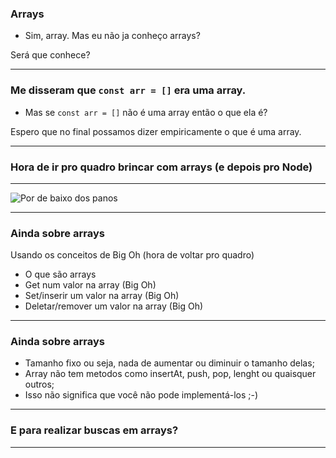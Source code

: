 ### Arrays

* Sim, array. Mas eu não ja conheço arrays?

Será que conhece?

---
### Me disseram que `const arr = []` era uma array.

* Mas se `const arr = []` não é uma array então o que ela é? 

Espero que no final possamos dizer empiricamente o que é uma array.

---

### Hora de ir pro quadro brincar com arrays (e depois pro Node)

---

![Por de baixo dos panos](media/por-de-baixo-dos-panos1.png)

---

### Ainda sobre arrays

Usando os conceitos de Big Oh (hora de voltar pro quadro)

* O que são arrays
* Get num valor na array (Big Oh)
* Set/inserir um valor na array (Big Oh)
* Deletar/remover um valor na array (Big Oh)

---

### Ainda sobre arrays

* Tamanho fixo ou seja, nada de aumentar ou diminuir o tamanho delas;
* Array não tem metodos como insertAt, push, pop, lenght ou quaisquer outros;
* Isso não significa que você não pode implementá-los ;-)

---

### E para realizar buscas em arrays?

---
